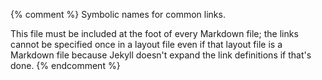 {% comment %}
Symbolic names for common links.

This file must be included at the foot of every Markdown file; the
links cannot be specified once in a layout file even if that layout
file is a Markdown file because Jekyll doesn't expand the link
definitions if that's done.
{% endcomment %}

[ally-skills]: https://frameshiftconsulting.com/ally-skills-workshop/
[authorea]: https://www.authorea.com/

[branch-per-feature]: https://www.atlassian.com/git/tutorials/comparing-workflows/feature-branch-workflow
[bryan-jenny]: https://jennybryan.org/
[build-tools]: https://en.wikipedia.org/wiki/List_of_build_automation_software

[capes-gerard]: https://github.com/gcapes
[captain-awkward]: https://captainawkward.com/
[charles-rules]: http://geekfeminism.wikia.com/wiki/Charles%27_Rules_of_Argument
[choose-license]: http://choosealicense.com/
[citable-code]: https://guides.github.com/activities/citable-code/
[code-smells-and-feels]: https://github.com/jennybc/code-smells-and-feels
[covenant]: https://www.contributor-covenant.org
[creative-commons]: https://creativecommons.org/

[dc]: https://datacarpentry.org/
[docker]: https://en.wikipedia.org/wiki/Docker_(software)
[dryad]: https://datadryad.org/
[dursi-jonathan]: https://www.dursi.ca/
[dursi-pattern-rules]: https://github.com/ljdursi/make_pattern_rules

[f1000-research]: https://f1000research.com/
[figshare]: https://figshare.com/
[format-r]: https://yihui.name/formatr/

[geek-feminism]: http://geekfeminism.wikia.com/
[gfm]: https://help.github.com/articles/github-flavored-markdown/
[github]: http://github.com
[github-pages]: https://pages.github.com/
[gnu-make]: http://www.gnu.org/software/make/
[go-fair]: https://www.go-fair.org/fair-principles/
[google-docs]: https://en.wikipedia.org/wiki/Google_Docs,_Sheets,_and_Slides

[huff-katy]: http://katyhuff.github.io/
[huff-testing]: https://github.com/katyhuff/python-testing

[insight]: https://www.insightdatascience.com/

[jekyll]: https://jekyllrb.com/
[joss]: https://joss.theoj.org/
[jupyter]: http://jupyter.org/

[kirk-matthew]: https://www.matthewkirk.com/

[latex]: http://www.latex-project.org/
[libreoffice]: https://www.libreoffice.org/
[lint]: https://en.wikipedia.org/wiki/Lint_(software)

[make]: https://www.gnu.org/software/make/
[markdown]: https://en.wikipedia.org/wiki/Markdown
[mathjax]: https://www.mathjax.org/
[model-coc]: http://geekfeminism.wikia.com/wiki/Conference_anti-harassment/Policy
[ms-word]: https://en.wikipedia.org/wiki/Microsoft_Word

[orwells-rules]: https://en.wikipedia.org/wiki/Politics_and_the_English_Language#Remedy_of_Six_Rules
[osi-license-list]: http://opensource.org/licenses
[osf]: https://osf.io/
[overleaf]: https://www.overleaf.com/

[pandoc]: https://pandoc.org/
[pep-8]: https://www.python.org/dev/peps/pep-0008/
[poisot-timothee]: http://poisotlab.io/
[producing-oss]: https://producingoss.com/
[python-102]: https://python-102.readthedocs.io/
[pytest-mpl]: https://github.com/matplotlib/pytest-mpl

[r-markdown]: https://rmarkdown.rstudio.com/
[readthedocs]: https://docs.readthedocs.io/en/latest/

[setuptools]: https://setuptools.readthedocs.io/
[seven-ways]: http://blog.jonudell.net/2011/01/24/seven-ways-to-think-like-the-web/
[shapiro-wilk]: https://en.wikipedia.org/wiki/Shapiro%E2%80%93Wilk_test
[snakemake]: https://snakemake.readthedocs.io/
[sphinx]: http://www.sphinx-doc.org/en/master/
[srinath-ashwin]: https://ccit.clemson.edu/research/researcher-profiles/ashwin-srinath/
[standage-daniel]: https://standage.github.io/
[swc]: http://software-carpentry.org
[swc-make]: https://github.com/swcarpentry/make-novice

[tables-generator]: https://www.tablesgenerator.com/
[tdda-site]: http://www.tdda.info/
[tf-idf]: https://en.wikipedia.org/wiki/Tf%E2%80%93idf
[tldr-gpl]: https://tldrlegal.com/license/gnu-general-public-license-v3-(gpl-3)
[travis-ci]: https://travis-ci.org/
[tyranny-structurelessness]: http://www.jofreeman.com/joreen/tyranny.htm

[vanderplas-licensing]: http://www.astrobetter.com/blog/2014/03/10/the-whys-and-hows-of-licensing-scientific-code/

[wilson-greg]: http://third-bit.com

[yaml]: https://en.wikipedia.org/wiki/YAML

[zenodo]: https://zenodo.org/
[zipfs-law]: http://en.wikipedia.org/wiki/Zipf%27s_law
